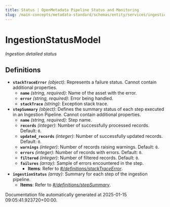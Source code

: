 ```yaml
---
title: Status | OpenMetadata Pipeline Status and Monitoring
slug: /main-concepts/metadata-standard/schemas/entity/services/ingestionpipelines/status
---
```


# IngestionStatusModel

*Ingestion detailed status*

## Definitions

- **`stackTraceError`** *(object)*: Represents a failure status. Cannot contain additional properties.
  - **`name`** *(string, required)*: Name of the asset with the error.
  - **`error`** *(string, required)*: Error being handled.
  - **`stackTrace`** *(string)*: Exception stack trace.
- **`stepSummary`** *(object)*: Defines the summary status of each step executed in an Ingestion Pipeline. Cannot contain additional properties.
  - **`name`** *(string, required)*: Step name.
  - **`records`** *(integer)*: Number of successfully processed records. Default: `0`.
  - **`updated_records`** *(integer)*: Number of successfully updated records. Default: `0`.
  - **`warnings`** *(integer)*: Number of records raising warnings. Default: `0`.
  - **`errors`** *(integer)*: Number of records with errors. Default: `0`.
  - **`filtered`** *(integer)*: Number of filtered records. Default: `0`.
  - **`failures`** *(array)*: Sample of errors encountered in the step.
    - **Items**: Refer to *[#/definitions/stackTraceError](#definitions/stackTraceError)*.
- **`ingestionStatus`** *(array)*: Summary for each step of the ingestion pipeline.
  - **Items**: Refer to *[#/definitions/stepSummary](#definitions/stepSummary)*.


Documentation file automatically generated at 2025-01-15 09:05:41.923720+00:00.
